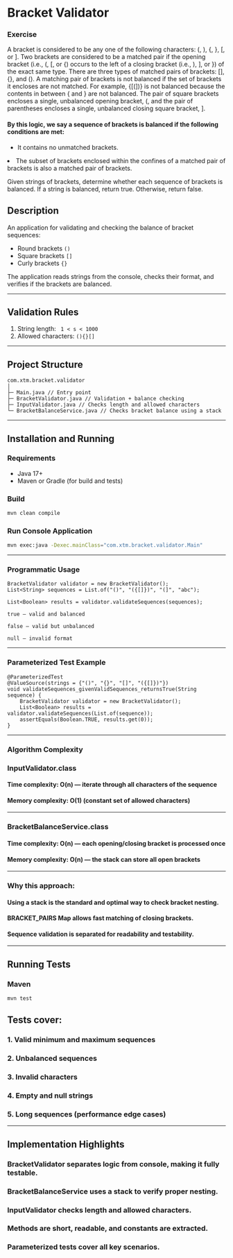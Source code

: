# Bracket Validator

###  Exercise

<p>A bracket is considered to be any one of the following characters: (, ), {, }, [, or ].
Two brackets are considered to be a matched pair if the opening bracket (i.e., (, [,
or {) occurs to the left of a closing bracket (i.e., ), ], or }) of the exact same type.
There are three types of matched pairs of brackets: [], {}, and ().
A matching pair of brackets is not balanced if the set of brackets it encloses are
not matched. 
For example, {[(])} is not balanced because the contents in
between { and } are not balanced. 
The pair of square brackets encloses a single,
unbalanced opening bracket, (, and the pair of parentheses encloses a single,
unbalanced closing square bracket, ].</p> 

#### By this logic, we say a sequence of brackets is balanced if the following conditions are met:

- It contains no unmatched brackets.</ul>
- The subset of brackets enclosed within the confines of a matched pair of brackets is also a matched pair of brackets.

Given strings of brackets, determine whether each sequence of brackets is
balanced. If a string is balanced, return true. Otherwise, return false. 

## Description
An application for validating and checking the balance of bracket sequences:
- Round brackets `()`
- Square brackets `[]`
- Curly brackets `{}`

The application reads strings from the console, checks their format, and verifies if the brackets are balanced.

---

## Validation Rules
1. String length: ` 1 < s < 1000`
2. Allowed characters: `(){}[]`

---

## Project Structure

```
com.xtm.bracket.validator
│
├─ Main.java // Entry point
├─ BracketValidator.java // Validation + balance checking
├─ InputValidator.java // Checks length and allowed characters
└─ BracketBalanceService.java // Checks bracket balance using a stack
```
---

## Installation and Running

### Requirements

- Java 17+
- Maven or Gradle (for build and tests)

### Build

```bash
mvn clean compile
```

### Run Console Application

```bash
mvn exec:java -Dexec.mainClass="com.xtm.bracket.validator.Main"
```

---

### Programmatic Usage

```
BracketValidator validator = new BracketValidator();
List<String> sequences = List.of("()", "({[]})", "(]", "abc");
```

```
List<Boolean> results = validator.validateSequences(sequences);

true — valid and balanced

false — valid but unbalanced

null — invalid format
 ```

---

### Parameterized Test Example

```
@ParameterizedTest
@ValueSource(strings = {"()", "{}", "[]", "({[]})"})
void validateSequences_givenValidSequences_returnsTrue(String sequence) {
    BracketValidator validator = new BracketValidator();
    List<Boolean> results = validator.validateSequences(List.of(sequence));
    assertEquals(Boolean.TRUE, results.get(0));
}
 ```

---


### Algorithm Complexity

### InputValidator.class
#### Time complexity: O(n) — iterate through all characters of the sequence

#### Memory complexity: O(1) (constant set of allowed characters)

---

### BracketBalanceService.class
#### Time complexity: O(n) — each opening/closing bracket is processed once

#### Memory complexity: O(n) — the stack can store all open brackets

---

### Why this approach:

#### Using a stack is the standard and optimal way to check bracket nesting.

#### BRACKET_PAIRS Map allows fast matching of closing brackets.

#### Sequence validation is separated for readability and testability.

---

## Running Tests
### Maven

```bash
mvn test
```

## Tests cover:

### 1. Valid minimum and maximum sequences

### 2. Unbalanced sequences

### 3. Invalid characters

### 4. Empty and null strings

### 5. Long sequences (performance edge cases)

---


## Implementation Highlights

### BracketValidator separates logic from console, making it fully testable.

### BracketBalanceService uses a stack to verify proper nesting.

### InputValidator checks length and allowed characters.

### Methods are short, readable, and constants are extracted.

### Parameterized tests cover all key scenarios.